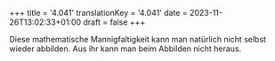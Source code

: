 +++
title = '4.041'
translationKey = '4.041'
date = 2023-11-26T13:02:33+01:00
draft = false
+++

Diese mathematische Mannigfaltigkeit kann man natürlich nicht selbst wieder abbilden. Aus ihr kann man beim Abbilden nicht heraus.
